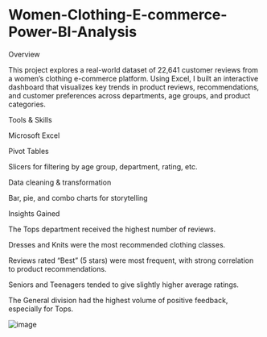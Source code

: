 # Women-Clothing-E-commerce-Power-BI-Analysis

Overview

This project explores a real-world dataset of 22,641 customer reviews from a women’s clothing e-commerce platform. Using Excel, I built an interactive dashboard that visualizes key trends in product reviews, recommendations, and customer preferences across departments, age groups, and product categories.

Tools & Skills

Microsoft Excel

Pivot Tables

Slicers for filtering by age group, department, rating, etc.

Data cleaning & transformation

Bar, pie, and combo charts for storytelling


Insights Gained

The Tops department received the highest number of reviews.

Dresses and Knits were the most recommended clothing classes.

Reviews rated “Best” (5 stars) were most frequent, with strong correlation to product recommendations.

Seniors and Teenagers tended to give slightly higher average ratings.

The General division had the highest volume of positive feedback, especially for Tops.


![image](https://github.com/user-attachments/assets/de13eaec-2b7e-4177-b5ba-39a196f6567b)

